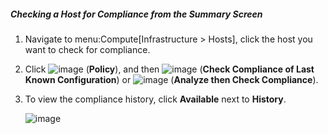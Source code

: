 ##### Checking a Host for Compliance from the Summary Screen

1.  Navigate to menu:Compute\[Infrastructure \> Hosts\], click the host
    you want to check for compliance.

2.  Click ![image](../images/1941.png) (**Policy**), and then
    ![image](../images/1942.png) (**Check Compliance of Last Known
    Configuration**) or ![image](../images/1942.png) (**Analyze then Check
    Compliance**).

3.  To view the compliance history, click **Available** next to
    **History**.

    ![image](../images/1945.png)
